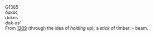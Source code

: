 G1385  
δοκός  
dokos  
*dok-os‘*  
From [1209](g1209) (through the idea of *holding* up); a *stick* of
timber: - beam.  
